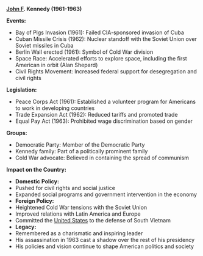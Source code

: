 **[John F](./../john-f/). Kennedy (1961-1963)**

**Events:**

* Bay of Pigs Invasion (1961): Failed CIA-sponsored invasion of Cuba
* Cuban Missile Crisis (1962): Nuclear standoff with the Soviet Union over Soviet missiles in Cuba
* Berlin Wall erected (1961): Symbol of Cold War division
* Space Race: Accelerated efforts to explore space, including the first American in orbit (Alan Shepard)
* Civil Rights Movement: Increased federal support for desegregation and civil rights

**Legislation:**

* Peace Corps Act (1961): Established a volunteer program for Americans to work in developing countries
* Trade Expansion Act (1962): Reduced tariffs and promoted trade
* Equal Pay Act (1963): Prohibited wage discrimination based on gender

**Groups:**

* Democratic Party: Member of the Democratic Party
* Kennedy family: Part of a politically prominent family
* Cold War advocate: Believed in containing the spread of communism

**Impact on the Country:**

* **Domestic Policy:**
 * Pushed for civil rights and social justice
 * Expanded social programs and government intervention in the economy
* **Foreign Policy:**
 * Heightened Cold War tensions with the Soviet Union
 * Improved relations with Latin America and Europe
 * Committed the [United States](./../united-states/) to the defense of South Vietnam
* **Legacy:**
 * Remembered as a charismatic and inspiring leader
 * His assassination in 1963 cast a shadow over the rest of his presidency
 * His policies and vision continue to shape American politics and society